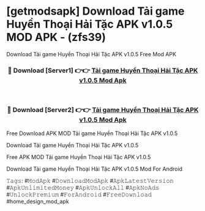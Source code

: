 # [getmodsapk] Download Tải game Huyền Thoại Hải Tặc APK v1.0.5 MOD APK - (zfs39)
Download Tải game Huyền Thoại Hải Tặc APK v1.0.5 Free Mod APK

<div align="center">
<h3>🔴 Download [Server1] 👉👉 <a href="https://apk-comot.site?title=Tải_game_Huyền_Thoại_Hải_Tặc_APK_v1.0.5">Tải game Huyền Thoại Hải Tặc APK v1.0.5 Mod Apk</a></h3><br>

<h3>🔴 Download [Server2] 👉👉 <a href="https://apk-comot.site?title=Tải_game_Huyền_Thoại_Hải_Tặc_APK_v1.0.5">Tải game Huyền Thoại Hải Tặc APK v1.0.5 Mod Apk</a></h3>
</div>


Free Download APK MOD Tải game Huyền Thoại Hải Tặc APK v1.0.5

Download Tải game Huyền Thoại Hải Tặc APK v1.0.5 

Free APK MOD Tải game Huyền Thoại Hải Tặc APK v1.0.5 

Download Tải game Huyền Thoại Hải Tặc APK v1.0.5 Mod For Android

𝚃𝚊𝚐𝚜: #𝙼𝚘𝚍𝙰𝚙𝚔 #𝙳𝚘𝚠𝚗𝚕𝚘𝚊𝚍𝙼𝚘𝚍𝙰𝚙𝚔 #𝙰𝚙𝚔𝙻𝚊𝚝𝚎𝚜𝚝𝚅𝚎𝚛𝚜𝚒𝚘𝚗 #𝙰𝚙𝚔𝚄𝚗𝚕𝚒𝚖𝚒𝚝𝚎𝚍𝙼𝚘𝚗𝚎𝚢 #𝙰𝚙𝚔𝚄𝚗𝚕𝚘𝚌𝚔𝙰𝚕𝚕 #𝙰𝚙𝚔𝙽𝚘𝙰𝚍𝚜 #𝚄𝚗𝚕𝚘𝚌𝚔𝙿𝚛𝚎𝚖𝚒𝚞𝚖 #𝙵𝚘𝚛𝙰𝚗𝚍𝚛𝚘𝚒𝚍 #𝙵𝚛𝚎𝚎𝙳𝚘𝚠𝚗𝚕𝚘𝚊𝚍 #home_design_mod_apk